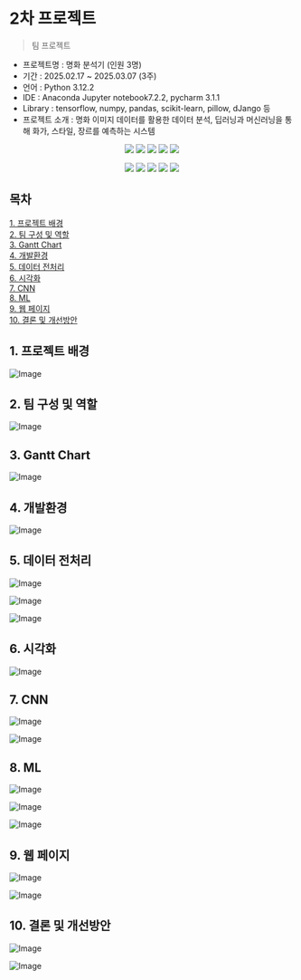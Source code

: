 # 2차 프로젝트
> 팀 프로젝트

- 프로젝트명 : 명화 분석기 (인원 3명)
- 기간 : 2025.02.17 ~ 2025.03.07 (3주)
- 언어 : Python 3.12.2
- IDE : Anaconda Jupyter notebook7.2.2, pycharm 3.1.1
- Library : tensorflow, numpy, pandas, scikit-learn, pillow, dJango 등
- 프로젝트 소개 : 명화 이미지 데이터를 활용한 데이터 분석, 딥러닝과 머신러닝을 통해 화가, 스타일, 장르를 예측하는 시스템

<div align=center>
  <img src="https://img.shields.io/badge/python-3776AB?style=for-the-badge&logo=python&logoColor=white"> 
  <img src="https://img.shields.io/badge/tensorflow-FF6F00?style=for-the-badge&logo=tensorflow&logoColor=white">
  <img src="https://img.shields.io/badge/scikitlearn-F7931E?style=for-the-badge&logo=scikitlearn&logoColor=white">
  <img src="https://img.shields.io/badge/numpy-013243?style=for-the-badge&logo=numpy&logoColor=white">
  <img src="https://img.shields.io/badge/pandas-150458?style=for-the-badge&logo=pandas&logoColor=white">
  <p>
  <img src="https://img.shields.io/badge/Anaconda-44A833?style=for-the-badge&logo=Anaconda&logoColor=white"> 
  <img src="https://img.shields.io/badge/jupyter-F37626?style=for-the-badge&logo=jupyter&logoColor=white">
  <img src="https://img.shields.io/badge/pycharm-000000?style=for-the-badge&logo=pycharm&logoColor=white">
  <img src="https://img.shields.io/badge/django-092E20?style=for-the-badge&logo=django&logoColor=white">
  <img src="https://img.shields.io/badge/GitHub-181717?style=for-the-badge&logo=GitHub&logoColor=white">
</div>

## 목차
[1. 프로젝트 배경](https://github.com/sehyeon24/2ndTeamProject?tab=readme-ov-file#1-%ED%94%84%EB%A1%9C%EC%A0%9D%ED%8A%B8-%EB%B0%B0%EA%B2%BD)<br>
[2. 팀 구성 및 역할](https://github.com/sehyeon24/2ndTeamProject?tab=readme-ov-file#2-%ED%8C%80-%EA%B5%AC%EC%84%B1-%EB%B0%8F-%EC%97%AD%ED%95%A0)<br>
[3. Gantt Chart](https://github.com/sehyeon24/2ndTeamProject?tab=readme-ov-file#3-gantt-chart)<br>
[4. 개발환경](https://github.com/sehyeon24/2ndTeamProject?tab=readme-ov-file#4-%EA%B0%9C%EB%B0%9C%ED%99%98%EA%B2%BD)<br>
[5. 데이터 전처리](https://github.com/sehyeon24/2ndTeamProject?tab=readme-ov-file#5-%EB%8D%B0%EC%9D%B4%ED%84%B0-%EC%A0%84%EC%B2%98%EB%A6%AC)<br>
[6. 시각화](https://github.com/sehyeon24/2ndTeamProject?tab=readme-ov-file#6-%EC%8B%9C%EA%B0%81%ED%99%94)<br>
[7. CNN](https://github.com/sehyeon24/2ndTeamProject?tab=readme-ov-file#7-cnn)<br>
[8. ML](https://github.com/sehyeon24/2ndTeamProject?tab=readme-ov-file#8-ml)<br>
[9. 웹 페이지](https://github.com/sehyeon24/2ndTeamProject?tab=readme-ov-file#9-%EC%9B%B9-%ED%8E%98%EC%9D%B4%EC%A7%80)<br>
[10. 결론 및 개선방안](https://github.com/sehyeon24/2ndTeamProject?tab=readme-ov-file#10-%EA%B2%B0%EB%A1%A0-%EB%B0%8F-%EA%B0%9C%EC%84%A0%EB%B0%A9%EC%95%88)<br>

## 1. 프로젝트 배경
![Image](https://github.com/user-attachments/assets/2e3bf1ca-846f-4c29-8a1a-97efbecbb6ed)
## 2. 팀 구성 및 역할
![Image](https://github.com/user-attachments/assets/5eeec64a-482f-4429-b416-1591ef438cdb)
## 3. Gantt Chart
![Image](https://github.com/user-attachments/assets/be97aa0a-3513-4ee6-afdd-fddddea50987)
## 4. 개발환경
![Image](https://github.com/user-attachments/assets/40eac35f-3f1f-4c1d-b87f-32abfeb719c7)
## 5. 데이터 전처리
![Image](https://github.com/user-attachments/assets/7bee51d5-39ab-4957-a127-764afff6eb2d)

![Image](https://github.com/user-attachments/assets/9156324a-f229-45be-acd0-300f1d25292e)

![Image](https://github.com/user-attachments/assets/2183dd45-cbd5-4738-8dc4-d57587fbe4e3)
## 6. 시각화
![Image](https://github.com/user-attachments/assets/b94dec54-9bb4-4218-b501-b60db30bfbb1)
## 7. CNN
![Image](https://github.com/user-attachments/assets/fe371a8d-a561-468c-ab6c-b33c6d541a11)

![Image](https://github.com/user-attachments/assets/d49f642e-e18a-468c-ba28-22b640c95135)
## 8. ML
![Image](https://github.com/user-attachments/assets/bf4c7493-7da7-4fa2-9fbd-8598bce6fb88)

![Image](https://github.com/user-attachments/assets/ffb005b4-9b47-4fe1-bd19-8ae6762ce1fb)

![Image](https://github.com/user-attachments/assets/8a951b04-d621-4b63-910f-c954a225ff9a)
## 9. 웹 페이지
![Image](https://github.com/user-attachments/assets/9bb1bcb8-20e9-4ccf-a74e-e0d085ff94f7)

![Image](https://github.com/user-attachments/assets/d8adebd8-3dbe-44d3-a60c-9a990f6481e5)
## 10. 결론 및 개선방안
![Image](https://github.com/user-attachments/assets/a48b5198-ef42-4dcc-a1dd-8b3438c201c0)

![Image](https://github.com/user-attachments/assets/bd583090-3ebe-43c8-8813-8f27caa6d120)